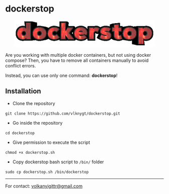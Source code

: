 
# dockerstop
<center><img src="https://github.com/vlknygt/dockerstop/blob/main/dockerstop.gif?raw=true" alt="dockerstop gif" width="450"></center>

Are you working with multiple docker containers, but not using docker compose? Then, you have to remove all containers manually to avoid conflict errors.

Instead, you can use only one command: **dockerstop**!  

## Installation
* Clone the repository
  
`git clone https://github.com/vlknygt/dockerstop.git`

* Go inside the repository
  
`cd dockerstop`

* Give permission to execute the script
  
`chmod +x dockerstop.sh`

* Copy dockerstop bash script to `/bin/` folder

`sudo cp dockerstop.sh /bin/dockerstop`

---

For contact: volkanyigittr@gmail.com
